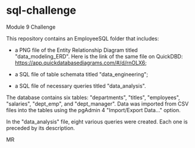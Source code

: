 # sql-challenge
Module 9 Challenge

This repository contains an EmployeeSQL folder that includes:

- a PNG file of the Entity Relationship Diagram titled "data_modeling_ERD". Here is the link of the same file on QuickDBD: https://app.quickdatabasediagrams.com/#/d/rnOLX6;

- a SQL file of table schemata titled "data_engineering";

- a SQL file of necessary queries titled "data_analysis".


The database contains six tables: "departments", "titles", "employees", "salaries", "dept_emp", and "dept_manager". Data was imported from CSV files into the tables using the pgAdmin 4 "Import/Export Data..." option.

In the "data_analysis" file, eight various queries were created. Each one is preceded by its description.

MR